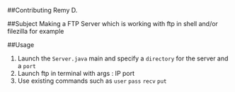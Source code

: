 ##Contributing
Remy D.


##Subject
Making a FTP Server which is working with ftp in shell and/or filezilla for example

##Usage
1. Launch the `Server.java` main and specify a `directory` for the server  and a `port`
2. Launch ftp in terminal with args : IP port
3. Use existing commands such as `user` `pass` `recv` `put`
